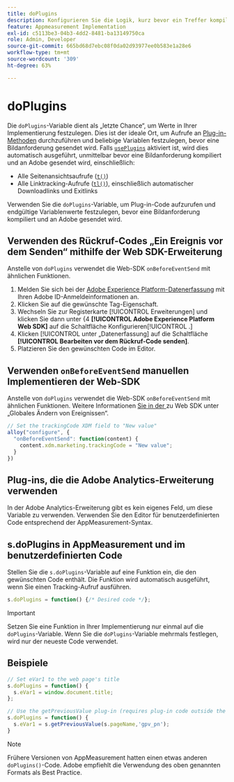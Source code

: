 ```yaml
---
title: doPlugins
description: Konfigurieren Sie die Logik, kurz bevor ein Treffer kompiliert und an Adobe gesendet wird.
feature: Appmeasurement Implementation
exl-id: c5113be3-04b3-4dd2-8481-ba13149750ca
role: Admin, Developer
source-git-commit: 665bd68d7ebc08f0da02d93977ee0b583e1a28e6
workflow-type: tm+mt
source-wordcount: '309'
ht-degree: 63%

---
```


# doPlugins

Die `doPlugins`-Variable dient als „letzte Chance“, um Werte in Ihrer Implementierung festzulegen. Dies ist der ideale Ort, um Aufrufe an [Plug-in-Methoden](../plugins/impl-plugins.md) durchzuführen und beliebige Variablen festzulegen, bevor eine Bildanforderung gesendet wird. Falls [`usePlugins`](../config-vars/useplugins.md) aktiviert ist, wird dies automatisch ausgeführt, unmittelbar bevor eine Bildanforderung kompiliert und an Adobe gesendet wird, einschließlich:

* Alle Seitenansichtsaufrufe ([`t()`](t-method.md))
* Alle Linktracking-Aufrufe ([`tl()`](tl-method.md)), einschließlich automatischer Downloadlinks und Exitlinks

Verwenden Sie die `doPlugins`-Variable, um Plug-in-Code aufzurufen und endgültige Variablenwerte festzulegen, bevor eine Bildanforderung kompiliert und an Adobe gesendet wird.

## Verwenden des Rückruf-Codes „Ein Ereignis vor dem Senden“ mithilfe der Web SDK-Erweiterung

Anstelle von `doPlugins` verwendet die Web-SDK `onBeforeEventSend` mit ähnlichen Funktionen.

1. Melden Sie sich bei der [Adobe Experience Platform-Datenerfassung](https://experience.adobe.com/data-collection) mit Ihren Adobe ID-Anmeldeinformationen an.
1. Klicken Sie auf die gewünschte Tag-Eigenschaft.
1. Wechseln Sie zur Registerkarte [!UICONTROL Erweiterungen] und klicken Sie dann unter {4 **[!UICONTROL Adobe Experience Platform Web SDK]** auf die Schaltfläche Konfigurieren[!UICONTROL .]
1. Klicken [!UICONTROL  unter „Datenerfassung] auf die Schaltfläche **[!UICONTROL Bearbeiten vor dem Rückruf-Code senden]**.
1. Platzieren Sie den gewünschten Code im Editor.

## Verwenden `onBeforeEventSend` manuellen Implementieren der Web-SDK

Anstelle von `doPlugins` verwendet die Web-SDK `onBeforeEventSend` mit ähnlichen Funktionen. Weitere Informationen [ Sie in der ](https://experienceleague.adobe.com/docs/experience-platform/edge/fundamentals/tracking-events.html#modifying-events-globally) zu Web SDK unter „Globales Ändern von Ereignissen“.

```js
// Set the trackingCode XDM field to "New value"
alloy("configure", {
  "onBeforeEventSend": function(content) {
    content.xdm.marketing.trackingCode = "New value";
  }
})
```

## Plug-ins, die die Adobe Analytics-Erweiterung verwenden

In der Adobe Analytics-Erweiterung gibt es kein eigenes Feld, um diese Variable zu verwenden. Verwenden Sie den Editor für benutzerdefinierten Code entsprechend der AppMeasurement-Syntax.

## s.doPlugins in AppMeasurement und im benutzerdefinierten Code

Stellen Sie die `s.doPlugins`-Variable auf eine Funktion ein, die den gewünschten Code enthält. Die Funktion wird automatisch ausgeführt, wenn Sie einen Tracking-Aufruf ausführen.

```js
s.doPlugins = function() {/* Desired code */};
```

>[!IMPORTANT]
>
>Setzen Sie eine Funktion in Ihrer Implementierung nur einmal auf die `doPlugins`-Variable. Wenn Sie die `doPlugins`-Variable mehrmals festlegen, wird nur der neueste Code verwendet.

## Beispiele

```js
// Set eVar1 to the web page's title
s.doPlugins = function() {
  s.eVar1 = window.document.title;
};

// Use the getPreviousValue plug-in (requires plug-in code outside the function)
s.doPlugins = function() {
  s.eVar1 = s.getPreviousValue(s.pageName,'gpv_pn');
}
```

>[!NOTE]
>
>Frühere Versionen von AppMeasurement hatten einen etwas anderen `doPlugins()`-Code. Adobe empfiehlt die Verwendung des oben genannten Formats als Best Practice.
